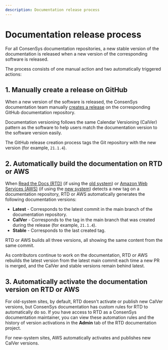 ```yaml
---
description: Documentation release process
---
```


# Documentation release process

For all ConsenSys documentation repositories, a new stable version of the documentation is released when a new version
of the corresponding software is released.

The process consists of one manual action and two automatically triggered actions:

## 1. Manually create a release on GitHub

When a new version of the software is released, the ConsenSys documentation team manually
[creates a release](https://docs.github.com/en/repositories/releasing-projects-on-github/managing-releases-in-a-repository)
on the corresponding GitHub documentation repository.

Documentation versioning follows the same Calendar Versioning (CalVer) pattern as the software to help users match the
documentation version to the software version easily.

The GitHub release creation process tags the Git repository with the new version (for example, `21.1.4`).

## 2. Automatically build the documentation on RTD or AWS

When [Read the Docs (RTD)](https://readthedocs.org/) (if using the
[old system](../overview/index.md#old-documentation-system)) or [Amazon Web Services (AWS)](https://aws.amazon.com/) (if
using the [new system](../overview/index.md#new-documentation-system)) detects a new tag on a documentation repository,
RTD or AWS automatically generates the following documentation versions:

- **Latest** - Corresponds to the latest commit in the main branch of the documentation repository.
- **CalVer** - Corresponds to the tag in the main branch that was created during the release (for example, `21.1.4`).
- **Stable** - Corresponds to the last created tag.

RTD or AWS builds all three versions, all showing the same content from the same commit.

As contributors continue to work on the documentation, RTD or AWS rebuilds the latest version from the latest main
commit each time a new PR is merged, and the CalVer and stable versions remain behind latest.

## 3. Automatically activate the documentation version on RTD or AWS

For old-system sites, by default, RTD doesn't activate or publish new CalVer versions, but ConsenSys documentation has
custom rules for RTD to automatically do so.
If you have access to RTD as a ConsenSys documentation maintainer, you can view these automation rules and the history
of version activations in the **Admin** tab of the RTD documentation project.

For new-system sites, AWS automatically activates and publishes new CalVer versions.
